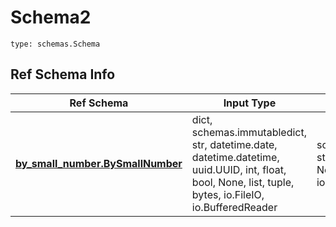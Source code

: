 # Schema2
```
type: schemas.Schema
```

## Ref Schema Info
Ref Schema | Input Type | Output Type
---------- | ---------- | -----------
[**by_small_number.BySmallNumber**](../../../../../../../components/schema/by_small_number.md) | dict, schemas.immutabledict, str, datetime.date, datetime.datetime, uuid.UUID, int, float, bool, None, list, tuple, bytes, io.FileIO, io.BufferedReader | schemas.immutabledict, str, float, int, bool, None, tuple, bytes, io.FileIO
